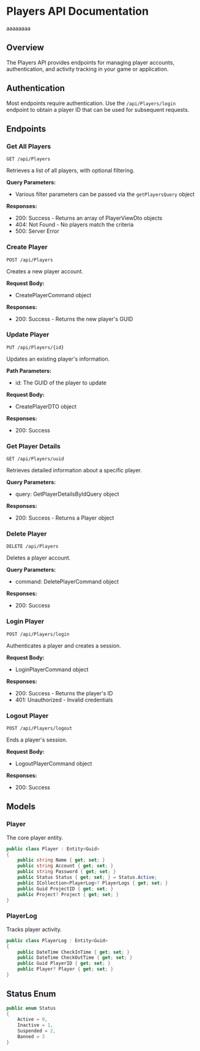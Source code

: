 # Players API Documentation
aaaaaaaa
## Overview

The Players API provides endpoints for managing player accounts, authentication, and activity tracking in your game or application.

## Authentication

Most endpoints require authentication. Use the `/api/Players/login` endpoint to obtain a player ID that can be used for subsequent requests.

## Endpoints

### Get All Players

```
GET /api/Players
```

Retrieves a list of all players, with optional filtering.

**Query Parameters:**
- Various filter parameters can be passed via the `getPlayersQuery` object

**Responses:**
- 200: Success - Returns an array of PlayerViewDto objects
- 404: Not Found - No players match the criteria
- 500: Server Error

### Create Player

```
POST /api/Players
```

Creates a new player account.

**Request Body:**
- CreatePlayerCommand object

**Responses:**
- 200: Success - Returns the new player's GUID

### Update Player

```
PUT /api/Players/{id}
```

Updates an existing player's information.

**Path Parameters:**
- id: The GUID of the player to update

**Request Body:**
- CreatePlayerDTO object

**Responses:**
- 200: Success

### Get Player Details

```
GET /api/Players/uuid
```

Retrieves detailed information about a specific player.

**Query Parameters:**
- query: GetPlayerDetailsByIdQuery object

**Responses:**
- 200: Success - Returns a Player object

### Delete Player

```
DELETE /api/Players
```

Deletes a player account.

**Query Parameters:**
- command: DeletePlayerCommand object

**Responses:**
- 200: Success

### Login Player

```
POST /api/Players/login
```

Authenticates a player and creates a session.

**Request Body:**
- LoginPlayerCommand object

**Responses:**
- 200: Success - Returns the player's ID
- 401: Unauthorized - Invalid credentials

### Logout Player

```
POST /api/Players/logout
```

Ends a player's session.

**Request Body:**
- LogoutPlayerCommand object

**Responses:**
- 200: Success

## Models

### Player

The core player entity.

```csharp
public class Player : Entity<Guid>
{
    public string Name { get; set; }
    public string Account { get; set; }
    public string Password { get; set; }
    public Status Status { get; set; } = Status.Active;
    public ICollection<PlayerLog>? PlayerLogs { get; set; }
    public Guid ProjectID { get; set; }
    public Project? Project { get; set; }
}
```

### PlayerLog

Tracks player activity.

```csharp
public class PlayerLog : Entity<Guid>
{
    public DateTime CheckInTime { get; set; }
    public DateTime CheckOutTime { get; set; }
    public Guid PlayerID { get; set; }
    public Player? Player { get; set; }
}
```

## Status Enum

```csharp
public enum Status
{
    Active = 0,
    Inactive = 1,
    Suspended = 2,
    Banned = 3
}
```
